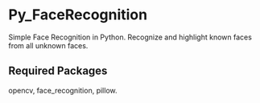 # Py_FaceRecognition
Simple Face Recognition in Python. Recognize and highlight known faces from all unknown faces.

## Required Packages
opencv, face_recognition, pillow.
